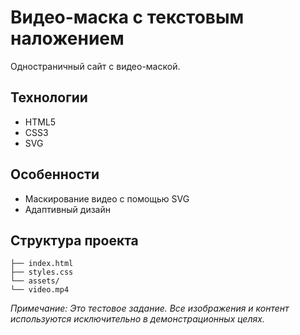# Видео-маска с текстовым наложением

Одностраничный сайт с видео-маской.

## Технологии

- HTML5
- CSS3
- SVG

## Особенности

- Маскирование видео с помощью SVG
- Адаптивный дизайн

## Структура проекта

```
├── index.html
├── styles.css
└── assets/
└── video.mp4
```

_Примечание: Это тестовое задание. Все изображения и контент используются исключительно в демонстрационных целях._
